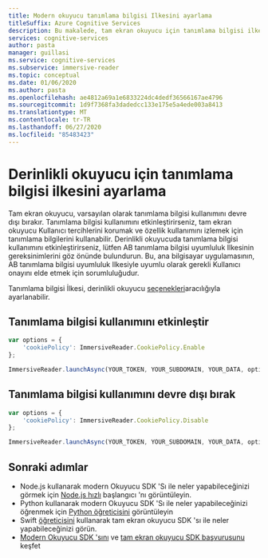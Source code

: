 ```yaml
---
title: Modern okuyucu tanımlama bilgisi Ilkesini ayarlama
titleSuffix: Azure Cognitive Services
description: Bu makalede, tam ekran okuyucu için tanımlama bilgisi ilkesini ayarlama gösterilmektedir.
services: cognitive-services
author: pasta
manager: guillasi
ms.service: cognitive-services
ms.subservice: immersive-reader
ms.topic: conceptual
ms.date: 01/06/2020
ms.author: pasta
ms.openlocfilehash: ae4812a69a1e6833224dc4dedf36566167ae4796
ms.sourcegitcommit: 1d9f7368fa3dadedcc133e175e5a4ede003a8413
ms.translationtype: MT
ms.contentlocale: tr-TR
ms.lasthandoff: 06/27/2020
ms.locfileid: "85483423"
---
```

# <a name="how-to-set-the-cookie-policy-for-the-immersive-reader"></a>Derinlikli okuyucu için tanımlama bilgisi ilkesini ayarlama

Tam ekran okuyucu, varsayılan olarak tanımlama bilgisi kullanımını devre dışı bırakır. Tanımlama bilgisi kullanımını etkinleştirirseniz, tam ekran okuyucu Kullanıcı tercihlerini korumak ve özellik kullanımını izlemek için tanımlama bilgilerini kullanabilir. Derinlikli okuyucuda tanımlama bilgisi kullanımını etkinleştirirseniz, lütfen AB tanımlama bilgisi uyumluluk Ilkesinin gereksinimlerini göz önünde bulundurun. Bu, ana bilgisayar uygulamasının, AB tanımlama bilgisi uyumluluk Ilkesiyle uyumlu olarak gerekli Kullanıcı onayını elde etmek için sorumluluğudur.

Tanımlama bilgisi İlkesi, derinlikli okuyucu [seçenekleri](../reference.md#options)aracılığıyla ayarlanabilir.

## <a name="enable-cookie-usage"></a>Tanımlama bilgisi kullanımını etkinleştir

```javascript
var options = {
    'cookiePolicy': ImmersiveReader.CookiePolicy.Enable
};

ImmersiveReader.launchAsync(YOUR_TOKEN, YOUR_SUBDOMAIN, YOUR_DATA, options);
```

## <a name="disable-cookie-usage"></a>Tanımlama bilgisi kullanımını devre dışı bırak

```javascript
var options = {
    'cookiePolicy': ImmersiveReader.CookiePolicy.Disable
};

ImmersiveReader.launchAsync(YOUR_TOKEN, YOUR_SUBDOMAIN, YOUR_DATA, options);
```

## <a name="next-steps"></a>Sonraki adımlar

* Node.js kullanarak modern Okuyucu SDK 'Sı ile neler yapabileceğinizi görmek için [Node.js hızlı](../quickstarts/client-libraries.md?pivots=programming-language-nodejs) başlangıcı 'nı görüntüleyin.
* Python kullanarak modern Okuyucu SDK 'Sı ile neler yapabileceğinizi öğrenmek için [Python öğreticisini](../tutorial-python.md) görüntüleyin
* Swift [öğreticisini](../tutorial-ios-picture-immersive-reader.md) kullanarak tam ekran okuyucu SDK 'sı ile neler yapabileceğinizi görün.
* [Modern Okuyucu SDK 'sını](https://github.com/microsoft/immersive-reader-sdk) ve [tam ekran okuyucu SDK başvurusunu](../reference.md) keşfet